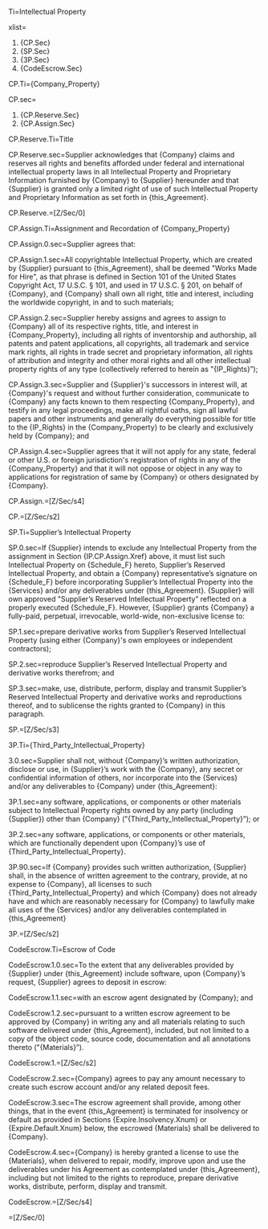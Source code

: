 Ti=Intellectual Property

xlist=<ol><li>{CP.Sec}</li><li>{SP.Sec}</li><li>{3P.Sec}</li><li>{CodeEscrow.Sec}</li></ol>

CP.Ti={Company_Property}

CP.sec=<ol><li>{CP.Reserve.Sec}</li><li>{CP.Assign.Sec}</li></ol>

CP.Reserve.Ti=Title

CP.Reserve.sec=Supplier acknowledges that {Company} claims and reserves all rights and benefits afforded under federal and international intellectual property laws in all Intellectual Property and Proprietary Information furnished by {Company} to {Supplier} hereunder and that {Supplier} is granted only a limited right of use of such Intellectual Property and Proprietary Information as set forth in {this_Agreement}.

CP.Reserve.=[Z/Sec/0]


CP.Assign.Ti=Assignment and Recordation of {Company_Property}

CP.Assign.0.sec=Supplier agrees that:

CP.Assign.1.sec=All copyrightable Intellectual Property, which are created by {Supplier} pursuant to {this_Agreement}, shall be deemed "Works Made for Hire", as that phrase is defined in Section 101 of the United States Copyright Act, 17 U.S.C. § 101, and used in 17 U.S.C. § 201, on behalf of {Company}, and {Company} shall own all right, title and interest, including the worldwide copyright, in and to such materials;

CP.Assign.2.sec=Supplier hereby assigns and agrees to assign to {Company} all of its respective rights, title, and interest in {Company_Property}, including all rights of inventorship and authorship, all patents and patent applications, all copyrights, all trademark and service mark rights, all rights in trade secret and proprietary information, all rights of attribution and integrity and other moral rights and all other intellectual property rights of any type (collectively referred to herein as "{IP_Rights}”);

CP.Assign.3.sec=Supplier and {Supplier}'s successors in interest will, at {Company}'s request and without further consideration, communicate to {Company} any facts known to them respecting {Company_Property}, and testify in any legal proceedings, make all rightful oaths, sign all lawful papers and other instruments and generally do everything possible for title to the {IP_Rights} in the {Company_Property} to be clearly and exclusively held by {Company}; and

CP.Assign.4.sec=Supplier agrees that it will not apply for any state, federal or other U.S. or foreign jurisdiction's registration of rights in any of the {Company_Property} and that it will not oppose or object in any way to applications for registration of same by {Company} or others designated by {Company}.

CP.Assign.=[Z/Sec/s4]

CP.=[Z/Sec/s2]


SP.Ti=Supplier’s Intellectual Property

SP.0.sec=If {Supplier} intends to exclude any Intellectual Property from the assignment in Section {IP.CP.Assign.Xref} above, it must list such Intellectual Property on {Schedule_F} hereto, Supplier’s Reserved Intellectual Property, and obtain a {Company} representative’s signature on {Schedule_F} before incorporating Supplier’s Intellectual Property into the {Services} and/or any deliverables under {this_Agreement}. {Supplier} will own approved "Supplier’s Reserved Intellectual Property” reflected on a properly executed {Schedule_F}. However, {Supplier} grants {Company} a fully-paid, perpetual, irrevocable, world-wide, non-exclusive license to: 

SP.1.sec=prepare derivative works from Supplier’s Reserved Intellectual Property (using either {Company}'s own employees or independent contractors);

SP.2.sec=reproduce Supplier’s Reserved Intellectual Property and derivative works therefrom; and

SP.3.sec=make, use, distribute, perform, display and transmit Supplier’s Reserved Intellectual Property and derivative works and reproductions thereof, and to sublicense the rights granted to {Company} in this paragraph.

SP.=[Z/Sec/s3]


3P.Ti={Third_Party_Intellectual_Property}

3.0.sec=Supplier shall not, without {Company}’s written authorization, disclose or use, in {Supplier}’s work with the {Company}, any secret or confidential information of others, nor incorporate into the {Services} and/or any deliverables to {Company} under {this_Agreement}:

3P.1.sec=any software, applications, or components or other materials subject to Intellectual Property rights owned by any party (including {Supplier}) other than {Company} ("{Third_Party_Intellectual_Property}”); or

3P.2.sec=any software, applications, or components or other materials, which are functionally dependent upon {Company}’s use of {Third_Party_Intellectual_Property}.

3P.90.sec=If {Company} provides such written authorization, {Supplier} shall, in the absence of written agreement to the contrary, provide, at no expense to {Company}, all licenses to such {Third_Party_Intellectual_Property} and which {Company} does not already have and which are reasonably necessary for {Company} to lawfully make all uses of the {Services} and/or any deliverables contemplated in {this_Agreement}

3P.=[Z/Sec/s2]


CodeEscrow.Ti=Escrow of Code

CodeEscrow.1.0.sec=To the extent that any deliverables provided by {Supplier} under {this_Agreement} include software, upon {Company}’s request, {Supplier} agrees to deposit in escrow:

CodeEscrow.1.1.sec=with an escrow agent designated by {Company}; and

CodeEscrow.1.2.sec=pursuant to a written escrow agreement to be approved by {Company} in writing any and all materials relating to such software delivered under {this_Agreement}, included, but not limited to a copy of the object code, source code, documentation and all annotations thereto ("{Materials}”).

CodeEscrow.1.=[Z/Sec/s2]

CodeEscrow.2.sec={Company} agrees to pay any amount necessary to create such escrow account and/or any related deposit fees. 

CodeEscrow.3.sec=The escrow agreement shall provide, among other things, that in the event {this_Agreement} is terminated for insolvency or default as provided in Sections {Expire.Insolvency.Xnum} or {Expire.Default.Xnum} below, the escrowed {Materials} shall be delivered to {Company}.

CodeEscrow.4.sec={Company} is hereby granted a license to use the {Materials}, when delivered to repair, modify, improve upon and use the deliverables under his Agreement as contemplated under {this_Agreement}, including but not limited to the rights to reproduce, prepare derivative works, distribute, perform, display and transmit.

CodeEscrow.=[Z/Sec/s4]

=[Z/Sec/0]